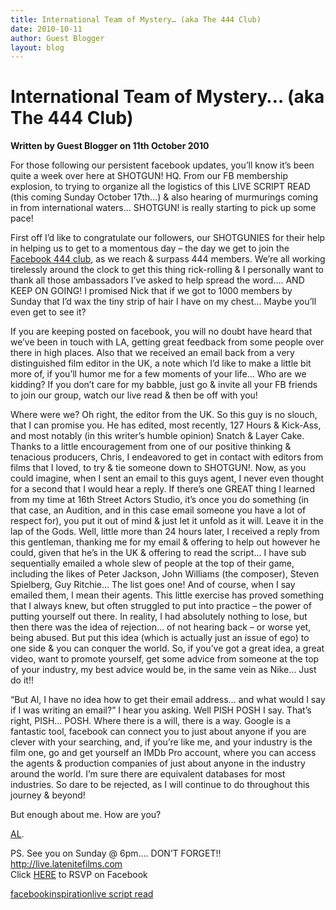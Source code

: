 ```yaml
---
title: International Team of Mystery… (aka The 444 Club)
date: 2010-10-11
author: Guest Blogger
layout: blog
---
```

# International Team of Mystery… (aka The 444 Club)

**Written by Guest Blogger on 11th October 2010**

For those following our persistent facebook updates, you’ll know it’s been quite a week over here at SHOTGUN! HQ. From our FB membership explosion, to trying to organize all the logistics of this LIVE SCRIPT READ (this coming Sunday October 17th…) & also hearing of murmurings coming in from international waters… SHOTGUN! is really starting to pick up some pace!

First off I’d like to congratulate our followers, our SHOTGUNIES for their help in helping us to get to a momentous day – the day we get to join the [Facebook 444 club](http://www.facebook.com/group.php?gid=141635009215464), as we reach & surpass 444 members. We’re all working tirelessly around the clock to get this thing rick-rolling & I personally want to thank all those ambassadors I’ve asked to help spread the word…. AND KEEP ON GOING! I promised Nick that if we got to 1000 members by Sunday that I’d wax the tiny strip of hair I have on my chest… Maybe you’ll even get to see it?

If you are keeping posted on facebook, you will no doubt have heard that we’ve been in touch with LA, getting great feedback from some people over there in high places. Also that we received an email back from a very distinguished film editor in the UK, a note which I’d like to make a little bit more of, if you’ll humor me for a few moments of your life… Who are we kidding? If you don’t care for my babble, just go & invite all your FB friends to join our group, watch our live read & then be off with you!

Where were we? Oh right, the editor from the UK. So this guy is no slouch, that I can promise you. He has edited, most recently, 127 Hours & Kick-Ass, and most notably (in this writer’s humble opinion) Snatch & Layer Cake. Thanks to a little encouragement from one of our positive thinking & tenacious producers, Chris, I endeavored to get in contact with editors from films that I loved, to try & tie someone down to SHOTGUN!. Now, as you could imagine, when I sent an email to this guys agent, I never even thought for a second that I would hear a reply. If there’s one GREAT thing I learned from my time at 16th Street Actors Studio, it’s once you do something (in that case, an Audition, and in this case email someone you have a lot of respect for), you put it out of mind & just let it unfold as it will. Leave it in the lap of the Gods. Well, little more than 24 hours later, I received a reply from this gentleman, thanking me for my email & offering to help out however he could, given that he’s in the UK & offering to read the script… I have sub sequentially emailed a whole slew of people at the top of their game, including the likes of Peter Jackson, John Williams (the composer), Steven Spielberg, Guy Ritchie… The list goes one! And of course, when I say emailed them, I mean their agents. This little exercise has proved something that I always knew, but often struggled to put into practice – the power of putting yourself out there. In reality, I had absolutely nothing to lose, but then there was the idea of rejection… of not hearing back – or worse yet, being abused. But put this idea (which is actually just an issue of ego) to one side & you can conquer the world. So, if you’ve got a great idea, a great video, want to promote yourself, get some advice from someone at the top of your industry, my best advice would be, in the same vein as Nike… Just do it!!

“But Al, I have no idea how to get their email address… and what would I say if I was writing an email?” I hear you asking. Well PISH POSH I say. That’s right, PISH… POSH. Where there is a will, there is a way. Google is a fantastic tool, facebook can connect you to just about anyone if you are clever with your searching, and, if you’re like me, and your industry is the film one, go and get yourself an IMDb Pro account, where you can access the agents & production companies of just about anyone in the industry around the world. I’m sure there are equivalent databases for most industries. So dare to be rejected, as I will continue to do throughout this journey & beyond!

But enough about me. How are you?

[AL](http://www.alistairmarks.com).

PS. See you on Sunday @ 6pm…. DON’T FORGET!!  
<http://live.latenitefilms.com>  
Click [HERE](http://www.facebook.com/shotgunmovie?ref=ts#!/event.php?eid=143928942319196) to RSVP on Facebook

[facebook](./../tag/facebook/)[inspiration](./../tag/inspiration/)[live script read](./../tag/live-script-read/)